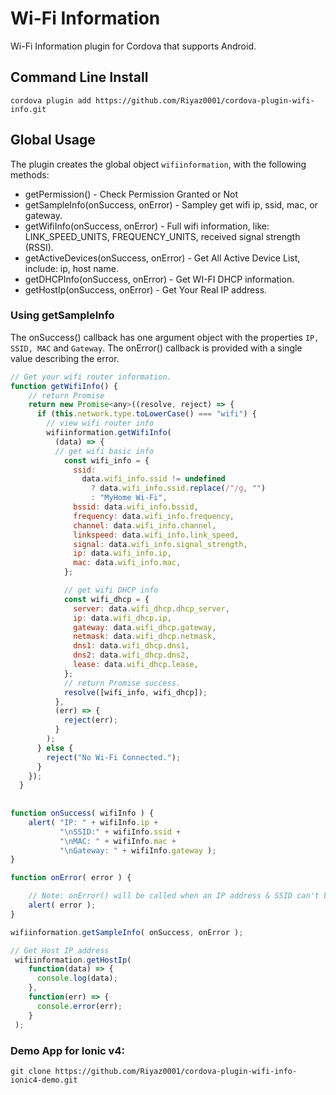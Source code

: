 Wi-Fi Information
=================

Wi-Fi Information plugin for Cordova that supports Android.

## Command Line Install

    cordova plugin add https://github.com/Riyaz0001/cordova-plugin-wifi-info.git

## Global Usage

The plugin creates the global object `wifiinformation`, with the following methods:

* getPermission() - Check Permission Granted or Not
* getSampleInfo(onSuccess, onError)  - Sampley get wifi ip, ssid, mac, or gateway.
* getWifiInfo(onSuccess, onError) - Full wifi information, like: LINK_SPEED_UNITS, FREQUENCY_UNITS, received signal strength (RSSI).
* getActiveDevices(onSuccess, onError) - Get All Active Device List, include: ip, host name.
* getDHCPInfo(onSuccess, onError) - Get WI-FI DHCP information.
* getHostIp(onSuccess, onError) - Get Your Real IP address.

### Using getSampleInfo
The onSuccess() callback has one argument object with the properties `IP, SSID, MAC` and `Gateway`. The onError() callback is provided with a single value describing the error.

```javascript
// Get your wifi router information.
function getWifiInfo() {
    // return Promise
    return new Promise<any>((resolve, reject) => {
      if (this.network.type.toLowerCase() === "wifi") {
        // view wifi router info
        wifiinformation.getWifiInfo(
          (data) => {
          // get wifi basic info
            const wifi_info = {
              ssid:
                data.wifi_info.ssid != undefined
                  ? data.wifi_info.ssid.replace(/"/g, "")
                  : "MyHome Wi-Fi",
              bssid: data.wifi_info.bssid,
              frequency: data.wifi_info.frequency,
              channel: data.wifi_info.channel,
              linkspeed: data.wifi_info.link_speed,
              signal: data.wifi_info.signal_strength,
              ip: data.wifi_info.ip,
              mac: data.wifi_info.mac,
            };

            // get wifi DHCP info
            const wifi_dhcp = {
              server: data.wifi_dhcp.dhcp_server,
              ip: data.wifi_dhcp.ip,
              gateway: data.wifi_dhcp.gateway,
              netmask: data.wifi_dhcp.netmask,
              dns1: data.wifi_dhcp.dns1,
              dns2: data.wifi_dhcp.dns2,
              lease: data.wifi_dhcp.lease,
            };
            // return Promise success.
            resolve([wifi_info, wifi_dhcp]);
          },
          (err) => {
            reject(err);
          }
        );
      } else {
        reject("No Wi-Fi Connected.");
      }
    });
  }
  
  
function onSuccess( wifiInfo ) {
    alert( "IP: " + wifiInfo.ip + 
           "\nSSID:" + wifiInfo.ssid + 
           "\nMAC: " + wifiInfo.mac + 
           "\nGateway: " + wifiInfo.gateway );
}

function onError( error ) {

    // Note: onError() will be called when an IP address & SSID can't be found. eg WiFi is disabled.
    alert( error );
}

wifiinformation.getSampleInfo( onSuccess, onError );

// Get Host IP address
 wifiinformation.getHostIp(
    function(data) => {
      console.log(data);
    },
    function(err) => {
      console.error(err);
    }
 );
```

### Demo App for Ionic v4:
`git clone https://github.com/Riyaz0001/cordova-plugin-wifi-info-ionic4-demo.git`


